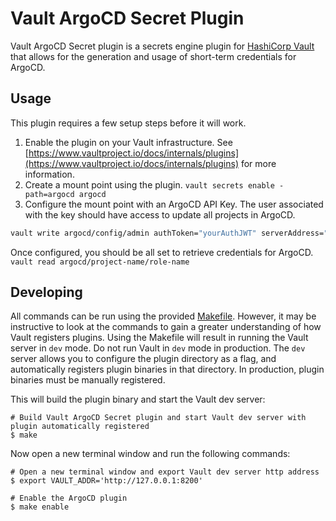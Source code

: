# Vault ArgoCD Secret Plugin

Vault ArgoCD Secret plugin is a secrets engine plugin for [HashiCorp Vault](https://www.vaultproject.io/) that allows for the generation and usage
of short-term credentials for ArgoCD.

## Usage
This plugin requires a few setup steps before it will work.

1. Enable the plugin on your Vault infrastructure. See [https://www.vaultproject.io/docs/internals/plugins](https://www.vaultproject.io/docs/internals/plugins) for more information.
2. Create a mount point using the plugin. `vault secrets enable -path=argocd argocd`
3. Configure the mount point with an ArgoCD API Key. The user associated with the key should have access to update all projects in ArgoCD. 
```bash
vault write argocd/config/admin authToken="yourAuthJWT" serverAddress="argo.mydomain.com:443"
```

Once configured, you should be all set to retrieve credentials for ArgoCD.
`vault read argocd/project-name/role-name`
## Developing

All commands can be run using the provided [Makefile](./Makefile). However, it may be instructive to look at the commands to gain a greater understanding of how Vault registers plugins. Using the Makefile will result in running the Vault server in `dev` mode. Do not run Vault in `dev` mode in production. The `dev` server allows you to configure the plugin directory as a flag, and automatically registers plugin binaries in that directory. In production, plugin binaries must be manually registered.

This will build the plugin binary and start the Vault dev server:

```
# Build Vault ArgoCD Secret plugin and start Vault dev server with plugin automatically registered
$ make
```

Now open a new terminal window and run the following commands:

```
# Open a new terminal window and export Vault dev server http address
$ export VAULT_ADDR='http://127.0.0.1:8200'

# Enable the ArgoCD plugin
$ make enable
